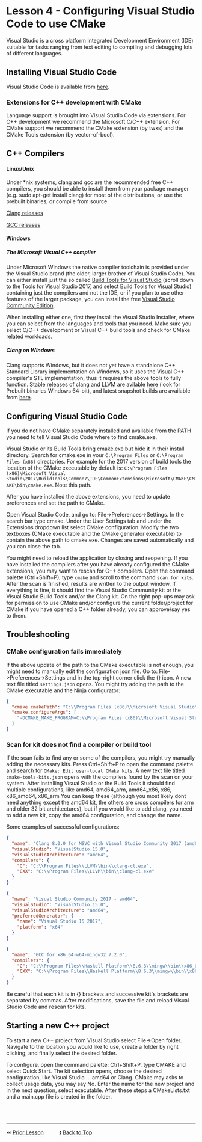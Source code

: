 # Lesson 4 - Configuring Visual Studio Code to use CMake


Visual Studio is a cross platform Integrated Development Environment (IDE) suitable for tasks ranging from text editing to compiling and debugging lots of different languages.

## Installing Visual Studio Code

Visual Studio Code is available from [here](https://code.visualstudio.com/Download).

### Extensions for C++ development with CMake

Language support is brought into Visual Studio Code via extensions. For C++ development we recommend the Microsoft C/C++ extension. For CMake support we recommend the CMake extension (by twxs) and the CMake Tools extension (by vector-of-bool).

## C++ Compilers

#### Linux/Unix
Under *nix systems, clang and gcc are the recommended free C++ compilers, you should be able to install them from your package manager (e.g. sudo apt-get install clang) for most of the distributions, or use the prebuilt binaries, or compile from source.


[Clang releases](http://releases.llvm.org/download.html)


[GCC releases](https://gcc.gnu.org/releases.html)

#### Windows
##### The Microsoft Visual C++ compiler
Under Microsoft Windows the native compiler toolchain is provided under the Visual Studio brand (the older, larger brother of Visual Studio Code). You can either install just the so called [Build Tools for Visual Studio](https://visualstudio.microsoft.com/downloads) (scroll down to the Tools for Visual Studio 2017, and select Build Tools for Visual Studio) containing just the compilers and not the IDE, or if you plan to use other features of the larger package, you can install the free [Visual Studio Community Edition](https://visualstudio.microsoft.com/vs/).

When installing either one, first they install the Visual Studio Installer, where you can select from the languages and tools that you need. Make sure you select C/C++ development or Visual C++ build tools and check for CMake related workloads.

##### Clang on Windows
Clang supports Windows, but it does not yet have a standalone C++ Standard Library implementation on Windows, so it uses the Visual C++ compiler's STL implementation, thus it requires the above tools to fully function. Stable releases of clang and LLVM are avilable [here](releases.llvm.org/download.html) (look for Prebuilt binaries Windows 64-bit), and latest snapshot builds are available from [here](llvm.org/builds).

## Configuring Visual Studio Code
If you do not have CMake separately installed and available from the PATH you need to tell Visual Studio Code where to find cmake.exe.

Visual Studio or its Build Tools bring cmake.exe but hide it in their install directory. Search for cmake.exe in your `C:\Program Files` or `C:\Program Files (x86)` directories. For example for the 2017 version of build tools the location of the CMake executable by default is: `C:\Program Files (x86)\Microsoft Visual Studio\2017\BuildTools\Common7\IDE\CommonExtensions\Microsoft\CMAKE\CMAKE\bin\cmake.exe`. Note this path.

After you have installed the above extensions, you need to update preferences and set the path to CMake.

Open Visual Studio Code, and go to: File->Preferences->Settings. In the search bar type cmake. Under the User Settings tab and under the Extensions dropdown list select CMake configuration. Modify the two textboxes (CMake executable and the CMake generator executable) to contain the above path to cmake.exe. Changes are saved automatically and you can close the tab.

You might need to reload the application by closing and reopening. If you have installed the compilers after you have already configured the CMake extensions, you may want to rescan for C++ compilers. Open the command palette (Ctrl+Shift+P), type `cmake` and scroll to the command `scan for kits`. After the scan is finished, results are written to the output window. If everything is fine, it should find the Visual Studio Community kit or the Visual Studio Build Tools and/or the Clang kit. On the right pop-ups may ask for permission to use CMake and/or configure the current folder/project for CMake if you have opened a C++ folder already, you can approve/say yes to them.

## Troubleshooting
### CMake configuration fails immediately
If the above update of the path to the CMake executable is not enough, you might need to manually edit the configuration json file. Go to: File->Preferences->Settings and in the top-right corner click the {} icon. A new text file titled `settings.json` opens. You might try adding the path to the CMake executable and the Ninja configurator:

```json
{
  "cmake.cmakePath": "C:\\Program Files (x86)\\Microsoft Visual Studio\\2017\\BuildTools\\Common7\\IDE\\CommonExtensions\\Microsoft\\CMake\\CMake\\bin\\cmake.exe",
  "cmake.configureArgs": [
    "-DCMAKE_MAKE_PROGRAM=C:\\Program Files (x86)\\Microsoft Visual Studio\\2017\\BuildTools\\Common7\\IDE\\CommonExtensions\\Microsoft\\CMake\\Ninja\\ninja.exe"
  ]
}
```

### Scan for kit does not find a compiler or build tool
If the scan fails to find any or some of the compilers, you might try manually adding the necessary kits. Press Ctrl+Shift+P to open the command palette and search for `CMake: Edit user-local CMake kits`. A new text file titled `cmake-tools-kits.json` opens with the compilers found by the scan on your system. After installing Visual Studio or the Build Tools it should find multiple configurations, like amd64, amd64_arm, amd64_x86, x86, x86_amd64, x86_arm You can keep these (although you most likely dont need anything except the amd64 kit, the others are cross compilers for arm and older 32 bit architectures), but if you would like to add clang, you need to add a new kit, copy the amd64 configuration, and change the name.

Some examples of successful configurations:

```json
{
  "name": "Clang 8.0.0 for MSVC with Visual Studio Community 2017 (amd64)",
  "visualStudio": "VisualStudio.15.0",
  "visualStudioArchitecture": "amd64",
  "compilers": {
    "C": "C:\\Program Files\\LLVM\\bin\\clang-cl.exe",
    "CXX": "C:\\Program Files\\LLVM\\bin\\clang-cl.exe"
  }
}
```

```json
{
  "name": "Visual Studio Community 2017 - amd64",
  "visualStudio": "VisualStudio.15.0",
  "visualStudioArchitecture": "amd64",
  "preferredGenerator": {
    "name": "Visual Studio 15 2017",
    "platform": "x64"
  }
}
```


```json
{
  "name": "GCC for x86_64-w64-mingw32 7.2.0",
  "compilers": {
    "C": "C:\\Program Files\\Haskell Platform\\8.6.3\\mingw\\bin\\x86_64-w64-mingw32-gcc.exe",
    "CXX": "C:\\Program Files\\Haskell Platform\\8.6.3\\mingw\\bin\\x86_64-w64-mingw32-g++.exe"
  }
}
```
Be careful that each kit is in {} brackets and successive kit's brackets are separated by commas. After modifications, save the file and reload Visual Studio Code and rescan for kits.

## Starting a new C++ project
To start a new C++ project from Visual Studio select File->Open folder. Navigate to the location you would like to use, create a folder by right clicking, and finally select the desired folder.

To configure, open the command palette: Ctrl+Shift+P, type CMAKE and select Quick Start. The kit selection opens, choose the desired configuration, like Visual Studio ... amd64 or Clang. CMake may asks to collect usage data, you may say No. Enter the name for the new project and in the next question, select executable. After these steps a CMakeLists.txt and a main.cpp file is created in the folder.

<br><br>

----------------------------------------------------------------------------------------------------
⏪ [Prior Lesson](../Lesson3_Dependencies/)
         ⏫ [Back to Top](../)
